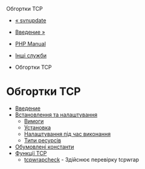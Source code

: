 Обгортки TCP

-   [« svnupdate](function.svn-update.html)
    
-   [Введение »](intro.tcpwrap.html)
    
-   [PHP Manual](index.html)
    
-   [Інші служби](refs.remote.other.html)
    
-   Обгортки TCP
    

# Обгортки TCP

-   [Введение](intro.tcpwrap.html)
-   [Встановлення та налаштування](tcpwrap.setup.html)
    -   [Вимоги](tcpwrap.requirements.html)
    -   [Установка](tcpwrap.installation.html)
    -   [Налаштування під час виконання](tcpwrap.configuration.html)
    -   [Типи ресурсів](tcpwrap.resources.html)
-   [Обумовлені константи](tcpwrap.constants.html)
-   [Функції TCP](ref.tcpwrap.html)
    -   [tcpwrapcheck](function.tcpwrap-check.html) - Здійснює перевірку tcpwrap